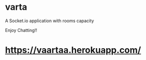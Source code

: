 # varta
A Socket.io application with rooms capacity

Enjoy Chatting!!

# https://vaartaa.herokuapp.com/
